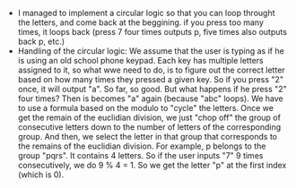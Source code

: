 - I managed to implement a circular logic so that you can loop throught the letters, and come back at the beggining. if you press too many times, it loops back (press 7 four times outputs p, five times also outputs back p, etc.)  
- Handling of the circular logic: We assume that the user is typing as if he is using an old school phone keypad.
 Each key has multiple letters assigned to it, so what wwe need to do, is to figure out the correct letter based on how many times they pressed a given key. 
 So if you press "2" once, it will output "a". So far, so good. But what happens if he press "2" four times? Then is becomes "a" again (because "abc" loops).
 We have to use a formula based on the modulo to "cycle" the letters. 
 Once we get the remain of the euclidian division, we just "chop off" the group of consecutive letters down to the number of letters of the corresponding group. 
 And then, we select the letter in that group that corresponds to the remains of the euclidian division. For example, p belongs to the group "pqrs". It contains 4 letters. 
 So if the user inputs "7" 9 times consecutively, we do 9 % 4 = 1. So we get the letter "p" at the first index (which is 0).
